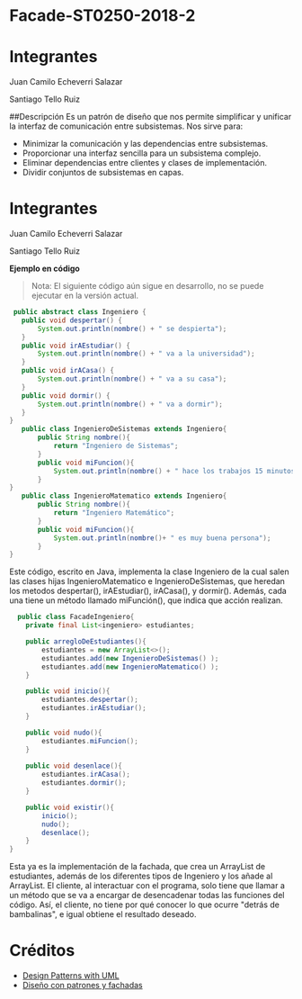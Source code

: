 # Facade-ST0250-2018-2

# Integrantes
Juan Camilo Echeverri Salazar

Santiago Tello Ruiz

##Descripción
Es un patrón de diseño que nos permite simplificar y unificar la interfaz de comunicación entre subsistemas. Nos sirve para:
- Minimizar la comunicación y las dependencias entre subsistemas.
- Proporcionar una interfaz sencilla para un subsistema complejo.
- Eliminar dependencias entre clientes y clases de implementación.
- Dividir conjuntos de subsistemas en capas.


# Integrantes
Juan Camilo Echeverri Salazar

Santiago Tello Ruiz


**Ejemplo en código**
>Nota: El siguiente código aún sigue en desarrollo, no se puede ejecutar en la versión actual.


 ```java
  public abstract class Ingeniero {
    public void despertar() {
        System.out.println(nombre() + " se despierta");
    }
    public void irAEstudiar() {
        System.out.println(nombre() + " va a la universidad");
    }
    public void irACasa() {
        System.out.println(nombre() + " va a su casa");
    }
    public void dormir() {
        System.out.println(nombre() + " va a dormir");
    }
}
    public class IngenieroDeSistemas extends Ingeniero{
        public String nombre(){
            return "Ingeniero de Sistemas";
        }
        public void miFuncion(){
            System.out.println(nombre() + " hace los trabajos 15 minutos antes de la entrega");
        }
}
    public class IngenieroMatematico extends Ingeniero{
        public String nombre(){
            return "Ingeniero Matemático";
        }
        public void miFuncion(){
            System.out.println(nombre()+ " es muy buena persona");
        }
}
 ```
Este código, escrito en Java, implementa la clase Ingeniero de la cual salen las clases hijas IngenieroMatematico e IngenieroDeSistemas, que heredan los metodos despertar(), irAEstudiar(), irACasa(), y dormir(). Además, cada una tiene un método llamado miFunción(), que indica que acción realizan.

```java
  public class FacadeIngeniero{
    private final List<ingeniero> estudiantes;

    public arregloDeEstudiantes(){
        estudiantes = new ArrayList<>();
        estudiantes.add(new IngenieroDeSistemas() );
        estudiantes.add(new IngenieroMatematico() );
    }

    public void inicio(){
        estudiantes.despertar();
        estudiantes.irAEstudiar();
    }

    public void nudo(){
        estudiantes.miFuncion();
    }
    
    public void desenlace(){
        estudiantes.irACasa();
        estudiantes.dormir();
    }

    public void existir(){
        inicio();
        nudo();
        desenlace();
    }
}

```
Esta ya es la implementación de la fachada, que crea un ArrayList de estudiantes, además de los diferentes tipos de Ingeniero y los añade al ArrayList. El cliente, al interactuar con el programa, solo tiene que llamar a un método que se va a encargar de desencadenar todas las funciones del código. Así, el cliente, no tiene por qué conocer lo que ocurre "detrás de bambalinas", e igual obtiene el resultado deseado.

# Créditos

- [ Design Patterns with UML](http://design-patterns-with-uml.blogspot.com/2013/02/facade-pattern.html) 
- [Diseño con patrones y fachadas](https://www.genbeta.com/desarrollo/diseno-con-patrones-y-fachadas)
